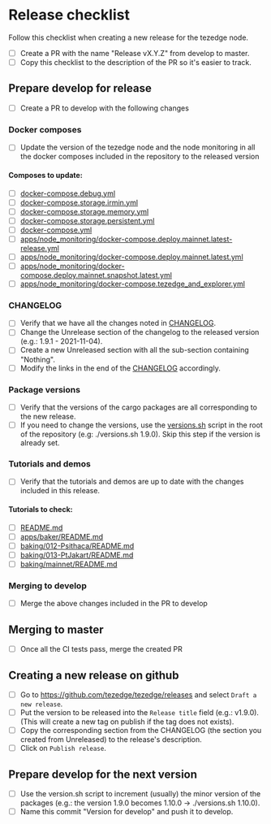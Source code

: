 # Release checklist

Follow this checklist when creating a new release for the tezedge node.

- [ ] Create a PR with the name "Release vX.Y.Z" from develop to master.
- [ ] Copy this checklist to the description of the PR so it's easier to track.

## Prepare develop for release
- [ ] Create a PR to develop with the following changes
### Docker composes
- [ ] Update the version of the tezedge node and the node monitoring in all the docker composes included in the repository to the released version

#### Composes to update:

- [ ] [docker-compose.debug.yml](docker-compose.debug.yml)
- [ ] [docker-compose.storage.irmin.yml](docker-compose.storage.irmin.yml)
- [ ] [docker-compose.storage.memory.yml](docker-compose.storage.memory.yml)
- [ ] [docker-compose.storage.persistent.yml](docker-compose.storage.persistent.yml)
- [ ] [docker-compose.yml](docker-compose.yml)
- [ ] [apps/node_monitoring/docker-compose.deploy.mainnet.latest-release.yml](apps/node_monitoring/docker-compose.deploy.mainnet.latest-release.yml)
- [ ] [apps/node_monitoring/docker-compose.deploy.mainnet.latest.yml](apps/node_monitoring/docker-compose.deploy.mainnet.latest.yml)
- [ ] [apps/node_monitoring/docker-compose.deploy.mainnet.snapshot.latest.yml](apps/node_monitoring/docker-compose.deploy.mainnet.snapshot.latest.yml)
- [ ] [apps/node_monitoring/docker-compose.tezedge_and_explorer.yml](apps/node_monitoring/docker-compose.tezedge_and_explorer.yml)

### CHANGELOG

- [ ] Verify that we have all the changes noted in [CHANGELOG](CHANGELOG.md).
- [ ] Change the Unrelease section of the changelog to the released version (e.g.: 1.9.1 - 2021-11-04).
- [ ] Create a new Unreleased section with all the sub-section containing "Nothing".
- [ ] Modify the links in the end of the [CHANGELOG](CHANGELOG.md) accordingly.

### Package versions

- [ ] Verify that the versions of the cargo packages are all corresponding to the new release.
- [ ] If you need to change the versions, use the [versions.sh](versions.sh) script in the root of the repository (e.g: ./versions.sh 1.9.0). Skip this step if the version is already set.

### Tutorials and demos

- [ ] Verify that the tutorials and demos are up to date with the changes included in this release.

#### Tutorials to check:

- [ ] [README.md](README.md)
- [ ] [apps/baker/README.md](apps/baker/README.md)
- [ ] [baking/012-Psithaca/README.md](baking/012-Psithaca/README.md)
- [ ] [baking/013-PtJakart/README.md](baking/013-PtJakart/README.md)
- [ ] [baking/mainnet/README.md](baking/mainnet/README.md)

### Merging to develop

- [ ] Merge the above changes included in the PR to develop

## Merging to master

- [ ] Once all the CI tests pass, merge the created PR

## Creating a new release on github

- [ ] Go to https://github.com/tezedge/tezedge/releases and select `Draft a new release`.
- [ ] Put the version to be released into the `Release title` field (e.g.: v1.9.0). (This will create a new tag on publish if the tag does not exists).
- [ ] Copy the corresponding section from the CHANGELOG (the section you created from Unreleased) to the release's description.
- [ ] Click on `Publish release`.

## Prepare develop for the next version

- [ ] Use the version.sh script to increment (usually) the minor version of the packages (e.g.: the version 1.9.0 becomes 1.10.0 -> ./versions.sh 1.10.0).
- [ ] Name this commit "Version for develop" and push it to develop.
